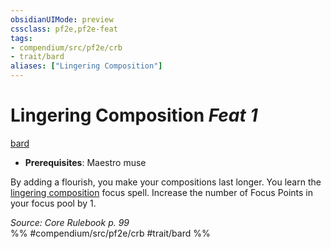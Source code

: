 ```yaml
---
obsidianUIMode: preview
cssclass: pf2e,pf2e-feat
tags:
- compendium/src/pf2e/crb
- trait/bard
aliases: ["Lingering Composition"]
---
```

# Lingering Composition  *Feat 1*  
[bard](../../Rules/traits/bard.md)  

- **Prerequisites**: Maestro muse

By adding a flourish, you make your compositions last longer. You learn the [lingering composition](../spells/lingering-composition.md) focus spell. Increase the number of Focus Points in your focus pool by 1.

*Source: Core Rulebook p. 99*  
%% #compendium/src/pf2e/crb #trait/bard %%